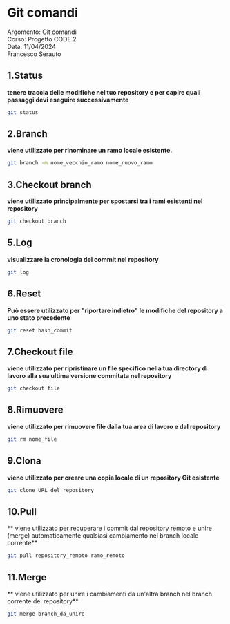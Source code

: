 # Git comandi 
Argomento: Git comandi  
Corso: Progetto CODE 2   
Data: 11/04/2024  
Francesco Serauto  


## 1.Status
**tenere traccia delle modifiche nel tuo repository e per capire quali passaggi devi eseguire successivamente**
 ``` bash
git status
   ```

## 2.Branch
**viene utilizzato per rinominare un ramo locale esistente.**
 ``` bash
git branch -m nome_vecchio_ramo nome_nuovo_ramo
   ```
 ## 3.Checkout branch
**viene utilizzato principalmente per spostarsi tra i rami esistenti nel repository**
 ``` bash
git checkout branch
   ```
   ## 5.Log
**visualizzare la cronologia dei commit nel repository**
 ``` bash
git log
   ```

   ## 6.Reset
**Può essere utilizzato per "riportare indietro" le modifiche del repository a uno stato precedente**
 ``` bash
git reset hash_commit
   ```

## 7.Checkout file
**viene utilizzato per ripristinare un file specifico nella tua directory di lavoro alla sua ultima versione commitata nel repository**
 ``` bash
git checkout file
   ```
 ## 8.Rimuovere
**viene utilizzato per rimuovere file dalla tua area di lavoro e dal repository**
 ``` bash
git rm nome_file
   ```

## 9.Clona
**viene utilizzato per creare una copia locale di un repository Git esistente**
 ``` bash
git clone URL_del_repository
   ```

 ## 10.Pull
** viene utilizzato per recuperare i commit dal repository remoto e unire (merge) automaticamente qualsiasi cambiamento nel branch locale corrente**
 ``` bash
git pull repository_remoto ramo_remoto
   ```
 ## 11.Merge
** viene utilizzato per unire i cambiamenti da un'altra branch nel branch corrente del repository**
 ``` bash
git merge branch_da_unire
   ```
